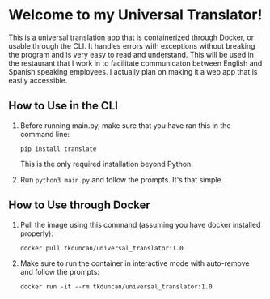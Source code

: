 # Welcome to my Universal Translator!

This is a universal translation app that is containerized through Docker, or usable through the CLI.
It handles errors with exceptions without breaking the program and is very easy to read and understand.
This will be used in the restaurant that I work in to facilitate communicaton between English and 
Spanish speaking employees. I actually plan on making it a web app that is easily accessible.


## How to Use in the CLI

1.  Before running main.py, make sure that you have ran this in the command line:

    `pip install translate`

    This is the only required installation beyond Python.

2.  Run `python3 main.py` and follow the prompts. It's that simple.


## How to Use through Docker

1.  Pull the image using this command (assuming you have docker installed properly):

    `docker pull tkduncan/universal_translator:1.0`

2.  Make sure to run the container in interactive mode with auto-remove and follow the prompts:

    `docker run -it --rm tkduncan/universal_translator:1.0`
